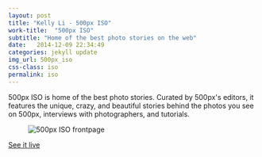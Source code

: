 ```yaml
---
layout: post
title: "Kelly Li - 500px ISO"
work-title:  "500px ISO"
subtitle: "Home of the best photo stories on the web"
date:   2014-12-09 22:34:49
categories: jekyll update
img_url: 500px_iso
css-class: iso
permalink: iso
---
```

500px ISO is home of the best photo stories. Curated by 500px's editors, it features the unique, crazy, and beautiful stories behind the photos you see on 500px, interviews with photographers, and tutorials.

<figure>
  <img src="{{'/img/iso_frontpage.png' | prepend: site.baseurl}}" alt="500px ISO frontpage">
</figure>

<div class="CTA">
  <a href="https://iso.500px.com" target='_blank'> See it live </a>
</div>